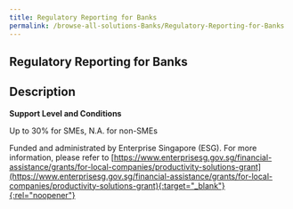 ```yaml
---
title: Regulatory Reporting for Banks
permalink: /browse-all-solutions-Banks/Regulatory-Reporting-for-Banks
---
```


## Regulatory Reporting for Banks
## Description

**Support Level and Conditions**

Up to 30% for SMEs, N.A. for non-SMEs

Funded and administrated by Enterprise Singapore (ESG). For more information, please refer to
[https://www.enterprisesg.gov.sg/financial-assistance/grants/for-local-companies/productivity-solutions-grant](https://www.enterprisesg.gov.sg/financial-assistance/grants/for-local-companies/productivity-solutions-grant){:target="_blank"}{:rel="noopener"}

